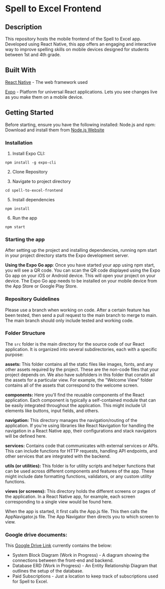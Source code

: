 # Spell to Excel Frontend

## Description

This repository hosts the mobile frontend of the Spell to Excel app. Developed using React Native, this app offers an engaging and interactive way to improve spelling skills on mobile devices designed for students between 1st and 4th grade.

## Built With

[React Native](https://reactnative.dev/) - The web framework used

[Expo](https://expo.dev/) - Platform for universal React applications. Lets you see changes live as you make them on a mobile device.

## Getting Started

Before starting, ensure you have the following installed:
Node.js and npm: Download and install them from [Node.js Website](https://nodejs.org/en)

### Installation
1. Install Expo CLI:

`npm install -g expo-cli`

2. Clone Repository

3. Navigate to project directory
   
`cd spell-to-excel-frontend`

5. Install dependencies
   
`npm install`

6. Run the app

`npm start`


### Starting the app

After setting up the project and installing dependencies, running npm start in your project directory starts the Expo development server.

**Using the Expo Go app**: Once you have started your app using npm start, you will see a QR code. You can scan the QR code displayed using the Expo Go app on your iOS or Android device. This will open your project on your device. The Expo Go app needs to be installed on your mobile device from the App Store or Google Play Store.

### Repository Guidelines

Please use a branch when working on code. After a certain feature has been tested, then send a pull request to the main branch to merge to main. The main branch should only include tested and working code.

### Folder Structure

The `src` folder is the main directory for the source code of our React application. It is organized into several subdirectories, each with a specific purpose:

**assets:** This folder contains all the static files like images, fonts, and any other assets required by the project. These are the non-code files that your project depends on. We also have subfolders in this folder that conatin all the assets for a particular view. For example, the "Welcome View" folder contains all of the assets that correspond to the welcome screen.

**components:** Here you'll find the reusable components of the React application. Each component is typically a self-contained module that can be easily integrated throughout the application. This might include UI elements like buttons, input fields, and others.

**navigation:** This directory manages the navigation/routing of the application. If you're using libraries like React Navigation for handling the navigation in a React Native app, their configurations and stack navigators will be defined here.

**services:** Contains code that communicates with external services or APIs. This can include functions for HTTP requests, handling API endpoints, and other services that are integrated with the backend.

**utils (or utilities):** This folder is for utility scripts and helper functions that can be used across different components and features of the app. These might include date formatting functions, validators, or any custom utility functions.

**views (or screens):** This directory holds the different screens or pages of the application. In a React Native app, for example, each screen corresponding to a single view would be found here. 

When the app is started, it first calls the App.js file. This then calls the AppNavigator.js file. The App Navigator then directs you to which screen to view.

### Google drive documents:

This [Google Drive Link](https://docs.google.com/document/d/1cv3wYupLLT9KxdokIB3fSvf2wyYhqmvJCdNE5L3y39Q/edit?usp=sharing) currently contains the below:

- System Block Diagram (Work in Progress) - A diagram showing the connections between the front-end and backend.
- Database ERD (Work in Progress) - An Entity Relationship Diagram that outlines the setup of the database.
- Paid Subscriptions - Just a location to keep track of subscriptions used for Spell to Excel.
